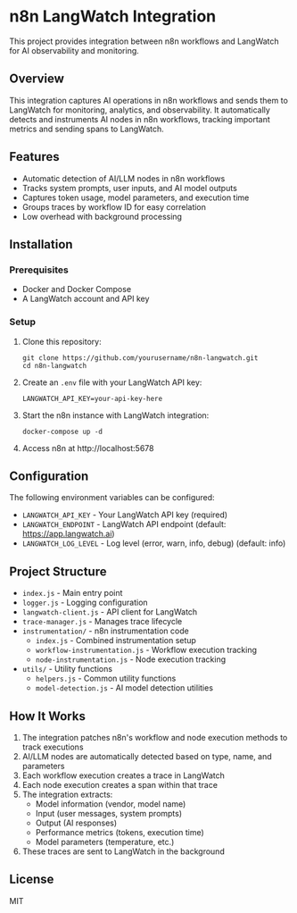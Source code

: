 # n8n LangWatch Integration

This project provides integration between n8n workflows and LangWatch for AI observability and monitoring.

## Overview

This integration captures AI operations in n8n workflows and sends them to LangWatch for monitoring, analytics, and observability. It automatically detects and instruments AI nodes in n8n workflows, tracking important metrics and sending spans to LangWatch.

## Features

- Automatic detection of AI/LLM nodes in n8n workflows
- Tracks system prompts, user inputs, and AI model outputs
- Captures token usage, model parameters, and execution time
- Groups traces by workflow ID for easy correlation
- Low overhead with background processing

## Installation

### Prerequisites

- Docker and Docker Compose
- A LangWatch account and API key

### Setup

1. Clone this repository:
   ```
   git clone https://github.com/yourusername/n8n-langwatch.git
   cd n8n-langwatch
   ```

2. Create an `.env` file with your LangWatch API key:
   ```
   LANGWATCH_API_KEY=your-api-key-here
   ```

3. Start the n8n instance with LangWatch integration:
   ```
   docker-compose up -d
   ```

4. Access n8n at http://localhost:5678

## Configuration

The following environment variables can be configured:

- `LANGWATCH_API_KEY` - Your LangWatch API key (required)
- `LANGWATCH_ENDPOINT` - LangWatch API endpoint (default: https://app.langwatch.ai)
- `LANGWATCH_LOG_LEVEL` - Log level (error, warn, info, debug) (default: info)

## Project Structure

- `index.js` - Main entry point
- `logger.js` - Logging configuration
- `langwatch-client.js` - API client for LangWatch
- `trace-manager.js` - Manages trace lifecycle
- `instrumentation/` - n8n instrumentation code
  - `index.js` - Combined instrumentation setup
  - `workflow-instrumentation.js` - Workflow execution tracking
  - `node-instrumentation.js` - Node execution tracking
- `utils/` - Utility functions
  - `helpers.js` - Common utility functions
  - `model-detection.js` - AI model detection utilities

## How It Works

1. The integration patches n8n's workflow and node execution methods to track executions
2. AI/LLM nodes are automatically detected based on type, name, and parameters
3. Each workflow execution creates a trace in LangWatch
4. Each node execution creates a span within that trace
5. The integration extracts:
   - Model information (vendor, model name)
   - Input (user messages, system prompts)
   - Output (AI responses)
   - Performance metrics (tokens, execution time)
   - Model parameters (temperature, etc.)
6. These traces are sent to LangWatch in the background

## License

MIT